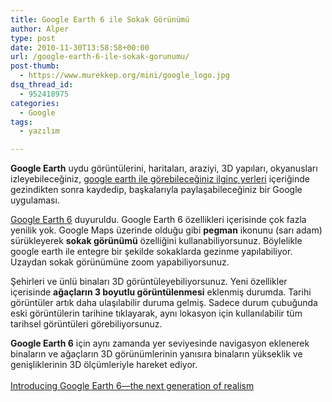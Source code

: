 ```yaml
---
title: Google Earth 6 ile Sokak Görünümü
author: Alper
type: post
date: 2010-11-30T13:58:58+00:00
url: /google-earth-6-ile-sokak-gorunumu/
post-thumb:
  - https://www.murekkep.org/mini/google_logo.jpg
dsq_thread_id:
  - 952418975
categories:
  - Google
tags:
  - yazılım

---
```

**Google Earth** uydu görüntülerini, haritaları, araziyi, 3D yapıları, okyanusları izleyebileceğiniz, [google earth ile görebileceğiniz ilginç yerleri][1] içeriğinde gezindikten sonra kaydedip, başkalarıyla paylaşabileceğiniz bir Google uygulaması. 

<a href="https://www.google.com/intl/tr/earth/index.html" target="_blank">Google Earth 6</a> duyuruldu. Google Earth 6 özellikleri içerisinde çok fazla yenilik yok. Google Maps üzerinde olduğu gibi **pegman** ikonunu (sarı adam) sürükleyerek **sokak görünümü** özelliğini kullanabiliyorsunuz. Böylelikle google earth ile entegre bir şekilde sokaklarda gezinme yapılabiliyor. Uzaydan sokak görünümüne zoom yapabiliyorsunuz. 

Şehirleri ve ünlü binaları 3D görüntüleyebiliyorsunuz. Yeni özellikler içerisinde **ağaçların 3 boyutlu görüntülenmesi** eklenmiş durumda. Tarihi görüntüler artık daha ulaşılabilir duruma gelmiş. Sadece durum çubuğunda eski görüntülerin tarihine tıklayarak, aynı lokasyon için kullanılabilir tüm tarihsel görüntüleri görebiliyorsunuz. 

**Google Earth 6** için aynı zamanda yer seviyesinde navigasyon eklenerek binaların ve ağaçların 3D görünümlerinin yanısıra binaların yükseklik ve genişliklerinin 3D ölçümleriyle hareket ediyor.  
<a href="https://googleblog.blogspot.com/2010/11/introducing-google-earth-6the-next.html" target="_blank"><br /> Introducing Google Earth 6—the next generation of realism</a>

 [1]: https://www.murekkep.org/googleearth-ile-gorebilceginiz-ilginc-yerler-400